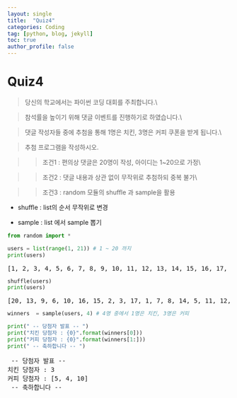 ```yaml
---
layout: single
title:  "Quiz4"
categories: Coding
tag: [python, blog, jekyll]
toc: true
author_profile: false
---
```


<head>
  <style>
    table.dataframe {
      white-space: normal;
      width: 100%;
      height: 240px;
      display: block;
      overflow: auto;
      font-family: Arial, sans-serif;
      font-size: 0.9rem;
      line-height: 20px;
      text-align: center;
      border: 0px !important;
    }

    table.dataframe th {
      text-align: center;
      font-weight: bold;
      padding: 8px;
    }

    table.dataframe td {
      text-align: center;
      padding: 8px;
    }

    table.dataframe tr:hover {
      background: #b8d1f3; 
    }

    .output_prompt {
      overflow: auto;
      font-size: 0.9rem;
      line-height: 1.45;
      border-radius: 0.3rem;
      -webkit-overflow-scrolling: touch;
      padding: 0.8rem;
      margin-top: 0;
      margin-bottom: 15px;
      font: 1rem Consolas, "Liberation Mono", Menlo, Courier, monospace;
      color: $code-text-color;
      border: solid 1px $border-color;
      border-radius: 0.3rem;
      word-break: normal;
      white-space: pre;
    }

  .dataframe tbody tr th:only-of-type {
      vertical-align: middle;
  }

  .dataframe tbody tr th {
      vertical-align: top;
  }

  .dataframe thead th {
      text-align: center !important;
      padding: 8px;
  }

  .page__content p {
      margin: 0 0 0px !important;
  }

  .page__content p > strong {
    font-size: 0.8rem !important;
  }

  </style>
</head>


# Quiz4

> 당신의 학교에서는 파이썬 코딩 대회를 주최합니다.\

> 참석률을 높이기 위해 댓글 이벤트를 진행하기로 하였습니다.\

> 댓글 작성자들 중에 추첨을 통해 1명은 치킨, 3명은 커피 쿠폰을 받게 됩니다.\

> 추첨 프로그램을 작성하시오.

>> 조건1 : 편의상 댓글은 20명이 작성, 아이디는 1~20으로 가정\

>> 조건2 : 댓글 내용과 상관 없이 무작위로 추첨하되 중복 불가\

>> 조건3 : random 모듈의 shuffle 과 sample을 활용


- shuffle : list의 순서 무작위로 변경

- sample : list 에서 sample 뽑기



```python
from random import *

users = list(range(1, 21)) # 1 ~ 20 까지
print(users)
```

<pre>
[1, 2, 3, 4, 5, 6, 7, 8, 9, 10, 11, 12, 13, 14, 15, 16, 17, 18, 19, 20]
</pre>

```python
shuffle(users)
print(users)
```

<pre>
[20, 13, 9, 6, 10, 16, 15, 2, 3, 17, 1, 7, 8, 14, 5, 11, 12, 4, 18, 19]
</pre>

```python
winners  = sample(users, 4) # 4명 중에서 1명은 치킨, 3명은 커피

print(" -- 당첨자 발표 -- ")
print("치킨 당첨자 : {0}".format(winners[0]))
print("커피 당첨자 : {0}".format(winners[1:]))
print(" -- 축하합니다 -- ")
```

<pre>
 -- 당첨자 발표 -- 
치킨 당첨자 : 3
커피 당첨자 : [5, 4, 10]
 -- 축하합니다 -- 
</pre>